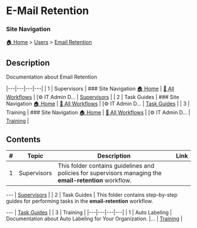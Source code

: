 <!-- description: Documentation about Email Retention -->
# E-Mail Retention

### Site Navigation
[🏠 Home](../../README.md) > [Users](../README.md) > [Email Retention](README.md)

## Description
Documentation about Email Retention

|---|---|---|---|
| 1 | Supervisors | ### Site Navigation [🏠 Home](../../../README.md) | [📂 All Workflows](../../users.md) | [⚙ IT Admin D... | [Supervisors](supervisors/) |
| 2 | Task Guides | ### Site Navigation [🏠 Home](../../../README.md) | [📂 All Workflows](../../users.md) | [⚙ IT Admin D... | [Task Guides](task-guides/) |
| 3 | Training | ### Site Navigation [🏠 Home](../../../README.md) | [📂 All Workflows](../../users.md) | [⚙ IT Admin D... | [Training](training/) |

## Contents

| **#** | **Topic** | **Description** | **Link** |
|---|---|---|---|
| 1 | Supervisors | This folder contains guidelines and policies for supervisors managing the **email-retention** workflow.

--- | [Supervisors](supervisors/) |
| 2 | Task Guides | This folder contains step-by-step guides for performing tasks in the **email-retention** workflow.

--- | [Task Guides](task-guides/) |
| 3 | Training |   |---|---|---|---| | 1 | Auto Labeling | Documentation about Auto Labeling for Your Organization. |... | [Training](training/) |